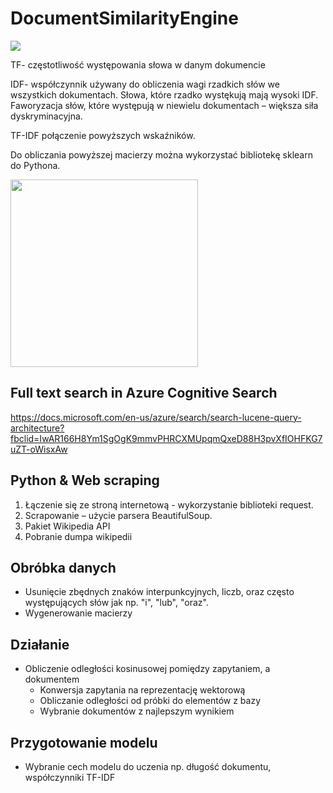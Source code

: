 # DocumentSimilarityEngine

![](https://cdn-media-1.freecodecamp.org/images/1*q3qYevXqQOjJf6Pwdlx8Mw.png)

TF- częstotliwość występowania słowa w danym dokumencie

IDF- współczynnik używany do obliczenia wagi rzadkich słów we wszystkich dokumentach. Słowa, które rzadko wystękują mają wysoki IDF. Faworyzacja słów, które występują w niewielu dokumentach –  większa siła dyskryminacyjna.

TF-IDF połączenie powyższych wskaźników.

Do obliczania powyższej macierzy można wykorzystać bibliotekę sklearn do Pythona. 

<img src="https://upload.wikimedia.org/wikipedia/en/f/fa/MLR-search-engine-example.png" width="300" height="300" />


## Full text search in Azure Cognitive Search

https://docs.microsoft.com/en-us/azure/search/search-lucene-query-architecture?fbclid=IwAR166H8Ym1SgOgK9mmvPHRCXMUpqmQxeD88H3pvXfIOHFKG7uZT-oWisxAw

## Python & Web scraping

1. Łączenie się ze stroną internetową - wykorzystanie biblioteki request.
2. Scrapowanie – użycie parsera BeautifulSoup.
3. Pakiet Wikipedia API 
4. Pobranie dumpa wikipedii

## Obróbka danych

* Usunięcie zbędnych znaków interpunkcyjnych, liczb, oraz często występujących słów jak np. "i", "lub", "oraz".
* Wygenerowanie macierzy

## Działanie

* Obliczenie odległości kosinusowej pomiędzy zapytaniem, a dokumentem
	- Konwersja zapytania na reprezentację wektorową
	- Obliczanie odległości od próbki do elementów z bazy
	- Wybranie dokumentów z najlepszym wynikiem

## Przygotowanie modelu

* Wybranie cech modelu do uczenia np. długość dokumentu, współczynniki TF-IDF




